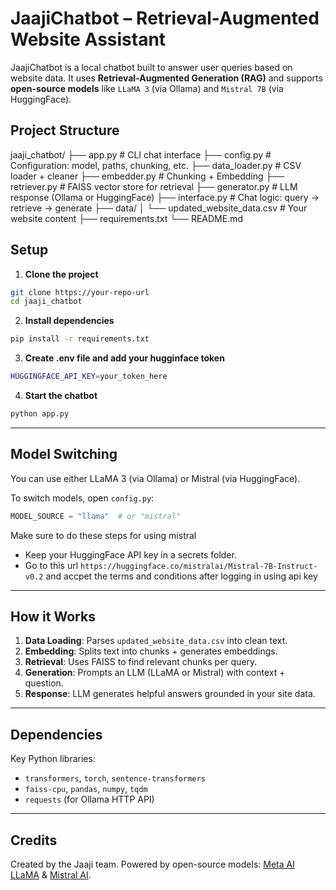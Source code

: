 # JaajiChatbot – Retrieval-Augmented Website Assistant

JaajiChatbot is a local chatbot built to answer user queries based on website data. It uses **Retrieval-Augmented Generation (RAG)** and supports **open-source models** like `LLaMA 3` (via Ollama) and `Mistral 7B` (via HuggingFace).


## Project Structure

jaaji_chatbot/
├── app.py                 # CLI chat interface
├── config.py              # Configuration: model, paths, chunking, etc.
├── data_loader.py         # CSV loader + cleaner
├── embedder.py            # Chunking + Embedding
├── retriever.py           # FAISS vector store for retrieval
├── generator.py           # LLM response (Ollama or HuggingFace)
├── interface.py           # Chat logic: query → retrieve → generate
├── data/
│   └── updated_website_data.csv  # Your website content
├── requirements.txt
└── README.md

## Setup

1. **Clone the project**

```bash
git clone https://your-repo-url
cd jaaji_chatbot
````

2. **Install dependencies**

```bash
pip install -r requirements.txt
```

3. **Create .env file and add your hugginface token**

```bash
HUGGINGFACE_API_KEY=your_token_here
```

4. **Start the chatbot**

```bash
python app.py
```

---

## Model Switching

You can use either LLaMA 3 (via Ollama) or Mistral (via HuggingFace).

To switch models, open `config.py`:

```python
MODEL_SOURCE = "llama"  # or "mistral"
```

Make sure to do these steps for using mistral

* Keep your HuggingFace API key in a secrets folder.
* Go to this url `https://huggingface.co/mistralai/Mistral-7B-Instruct-v0.2` and accpet the terms and conditions after logging in using api key 
---

## How it Works

1. **Data Loading**: Parses `updated_website_data.csv` into clean text.
2. **Embedding**: Splits text into chunks + generates embeddings.
3. **Retrieval**: Uses FAISS to find relevant chunks per query.
4. **Generation**: Prompts an LLM (LLaMA or Mistral) with context + question.
5. **Response**: LLM generates helpful answers grounded in your site data.

---

## Dependencies

Key Python libraries:

* `transformers`, `torch`, `sentence-transformers`
* `faiss-cpu`, `pandas`, `numpy`, `tqdm`
* `requests` (for Ollama HTTP API)

---

## Credits

Created by the Jaaji team.
Powered by open-source models: [Meta AI LLaMA](https://ai.meta.com/llama) & [Mistral AI](https://huggingface.co/mistralai).
